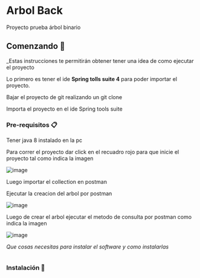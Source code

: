 # Arbol Back
Proyecto prueba árbol binario

## Comenzando 🚀

_Estas instrucciones te permitirán obtener tener una idea de como ejecutar el proyecto 

Lo primero es  tener el ide **Spring tolls suite 4** para poder importar el proyecto.

Bajar el proyecto de git realizando un git clone

Importa el proyecto en el ide Spring tools suite

### Pre-requisitos 📋
Tener java 8 instalado en la pc

Para correr el proyecto dar click en el recuadro rojo para que inicie el proyecto tal como indica la imagen

![image](https://user-images.githubusercontent.com/78892438/157810663-589deb51-2371-46d0-b724-2f3968a7127c.png)

Luego importar el collection en postman

Ejecutar la creacion del arbol por postman

![image](https://user-images.githubusercontent.com/78892438/157811005-7bb3b3ca-858b-4dd9-9056-3e81e9077bf9.png)

Luego de crear el arbol ejecutar el metodo de consulta por postman como indica la imagen

![image](https://user-images.githubusercontent.com/78892438/157811125-73d44b19-5084-4c28-94ba-e2e9436d4d12.png)


_Que cosas necesitas para instalar el software y como instalarlas_

```

```

### Instalación 🔧
